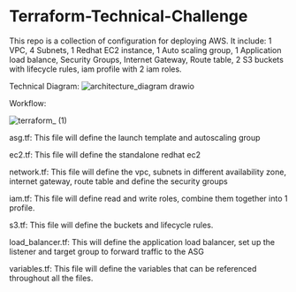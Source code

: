 # Terraform-Technical-Challenge
This repo is a collection of configuration for deploying AWS. It include: 1 VPC, 4 Subnets, 1 Redhat EC2 instance, 1 Auto scaling group, 1 Application load balance, Security Groups, Internet Gateway, Route table, 2 S3 buckets with lifecycle rules, iam profile with 2 iam roles.

Technical Diagram:
![architecture_diagram drawio](https://github.com/huyle199/Terraform-Technical-Challenge/assets/86170240/507df2ba-f0f6-4452-84b3-fc2df23811ff)

Workflow:

![terraform_ (1)](https://github.com/huyle199/Terraform-Technical-Challenge/assets/86170240/f0983df8-ec61-49cb-abdf-81d1315c2f53)


asg.tf: This file will define the launch template and autoscaling group

ec2.tf: This file will define the standalone redhat ec2

network.tf: This file will define the vpc, subnets in different availability zone, internet gateway, route table and define the security groups

iam.tf: This file will define read and write roles, combine them together into 1 profile.

s3.tf: This file will define the buckets and lifecycle rules.

load_balancer.tf: This will define the application load balancer, set up the listener and target group to forward traffic to the ASG

variables.tf: This file will define the variables that can be referenced throughout all the files.
